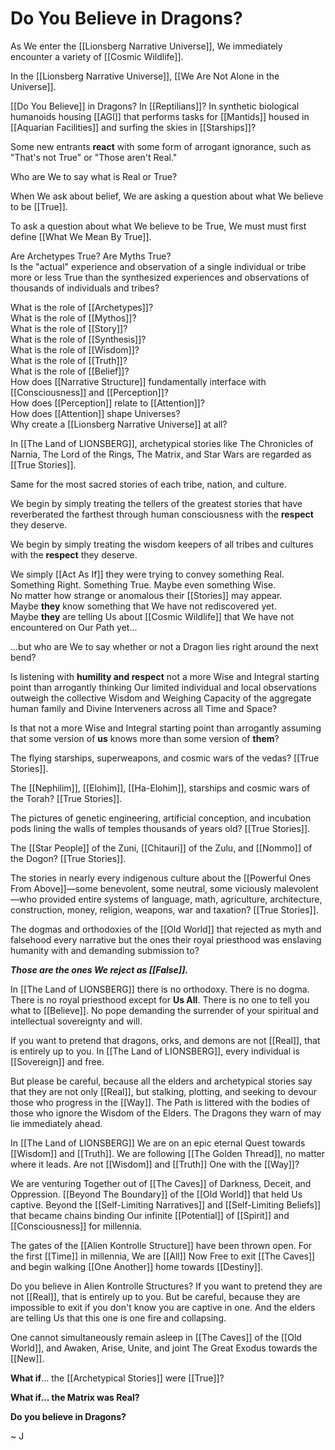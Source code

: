 # Do You Believe in Dragons? 

As We enter the [[Lionsberg Narrative Universe]], We immediately encounter a variety of [[Cosmic Wildlife]].  

In the [[Lionsberg Narrative Universe]], [[We Are Not Alone in the Universe]].  

[[Do You Believe]] in Dragons? In [[Reptilians]]? In synthetic biological humanoids housing [[AGI]] that performs tasks for [[Mantids]] housed in [[Aquarian Facilities]] and surfing the skies in [[Starships]]? 

Some new entrants **react** with some form of arrogant ignorance, such as "That's not True" or "Those aren't Real."  

Who are We to say what is Real or True?  

When We ask about belief, We are asking a question about what We believe to be [[True]].  

To ask a question about what We believe to be True, We must must first define [[What We Mean By True]]. 

Are Archetypes True? 
Are Myths True?  
Is the "actual" experience and observation of a single individual or tribe more or less True than the synthesized experiences and observations of thousands of individuals and tribes?  

What is the role of [[Archetypes]]?  
What is the role of [[Mythos]]?  
What is the role of [[Story]]?  
What is the role of [[Synthesis]]?  
What is the role of [[Wisdom]]?  
What is the role of [[Truth]]?  
What is the role of [[Belief]]?  
How does [[Narrative Structure]] fundamentally interface with [[Consciousness]] and [[Perception]]?  
How does [[Perception]] relate to [[Attention]]?  
How does [[Attention]] shape Universes?  
Why create a [[Lionsberg Narrative Universe]] at all?  

In [[The Land of LIONSBERG]], archetypical stories like The Chronicles of Narnia, The Lord of the Rings, The Matrix, and Star Wars are regarded as [[True Stories]]. 

Same for the most sacred stories of each tribe, nation, and culture. 

We begin by simply treating the tellers of the greatest stories that have reverberated the farthest through human consciousness with the **respect** they deserve. 

We begin by simply treating the wisdom keepers of all tribes and cultures with the **respect** they deserve. 

We simply [[Act As If]] they were trying to convey something Real.  
Something Right. 
Something True. 
Maybe even something Wise.  
No matter how strange or anomalous their [[Stories]] may appear.  
Maybe **they** know something that We have not rediscovered yet.  
Maybe **they** are telling Us about [[Cosmic Wildlife]] that We have not encountered on Our Path yet... 

...but who are We to say whether or not a Dragon lies right around the next bend?  

Is listening with **humility and respect** not a more Wise and Integral starting point than arrogantly thinking Our limited individual and local observations outweigh the collective Wisdom and Weighing Capacity of the aggregate human family and Divine Interveners across all Time and Space? 

Is that not a more Wise and Integral starting point than arrogantly assuming that some version of **us** knows more than some version of **them**? 

The flying starships, superweapons, and cosmic wars of the vedas? [[True Stories]]. 

The [[Nephilim]], [[Elohim]], [[Ha-Elohim]], starships and cosmic wars of the Torah? [[True Stories]].  

The pictures of genetic engineering, artificial conception, and incubation pods lining the walls of temples thousands of years old? [[True Stories]].  

The [[Star People]] of the Zuni, [[Chitauri]] of the Zulu, and [[Nommo]] of the Dogon? [[True Stories]].  

The stories in nearly every indigenous culture about the [[Powerful Ones From Above]]—some benevolent, some neutral, some viciously malevolent—who provided entire systems of language, math, agriculture, architecture, construction, money, religion, weapons, war and taxation? [[True Stories]]. 

The dogmas and orthodoxies of the [[Old World]] that rejected as myth and falsehood every narrative but the ones their royal priesthood was enslaving humanity with and demanding submission to? 

***Those are the ones We reject as [[False]].*** 

In [[The Land of LIONSBERG]] there is no orthodoxy. There is no dogma. There is no royal priesthood except for **Us All**. There is no one to tell you what to [[Believe]]. No pope demanding the surrender of your spiritual and intellectual sovereignty and will. 

If you want to pretend that dragons, orks, and demons are not [[Real]], that is entirely up to you. In [[The Land of LIONSBERG]], every individual is [[Sovereign]] and free. 

But please be careful, because all the elders and archetypical stories say that they are not only [[Real]], but stalking, plotting, and seeking to devour those who progress in the [[Way]]. The Path is littered with the bodies of those who ignore the Wisdom of the Elders. The Dragons they warn of may lie immediately ahead. 

In [[The Land of LIONSBERG]] We are on an epic eternal Quest towards [[Wisdom]] and [[Truth]].  We are following [[The Golden Thread]], no matter where it leads. Are not [[Wisdom]] and [[Truth]] One with the [[Way]]? 

We are venturing Together out of [[The Caves]] of Darkness, Deceit, and Oppression. 
[[Beyond The Boundary]] of the [[Old World]] that held Us captive. 
Beyond the [[Self-Limiting Narratives]] and [[Self-Limiting Beliefs]] that became chains binding Our infinite [[Potential]] of [[Spirit]] and [[Consciousness]] for millennia. 

The gates of the [[Alien Kontrolle Structure]] have been thrown open. 
For the first [[Time]] in millennia, We are [[All]] Now Free to exit [[The Caves]] and begin walking [[One Another]] home towards [[Destiny]]. 

Do you believe in Alien Kontrolle Structures? 
If you want to pretend they are not [[Real]], that is entirely up to you. 
But be careful, because they are impossible to exit if you don't know you are captive in one. 
And the elders are telling Us that this one is one fire and collapsing.  

One cannot simultaneously remain asleep in [[The Caves]] of the [[Old World]], and Awaken, Arise, Unite, and joint The Great Exodus towards the [[New]]. 

**What if**... the [[Archetypical Stories]] were [[True]]?   

**What if... the Matrix was Real?**  

**Do you believe in Dragons?**  

~ J 